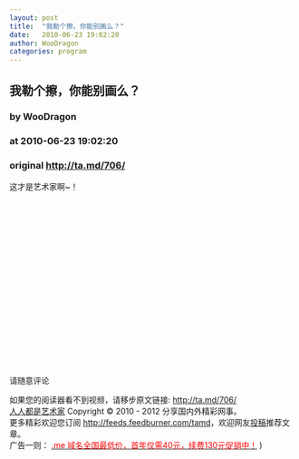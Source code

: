 ```yaml
---
layout: post
title:  "我勒个擦，你能别画么？"
date:   2010-06-23 19:02:20
author: WooDragon
categories: program
---
```


## 我勒个擦，你能别画么？
### by WooDragon
### at 2010-06-23 19:02:20
### original <http://ta.md/706/>

<p>这才是艺术家啊~！</p><p><img src="http://dulei.si/files/63b882b7ff5f89eb96d7625521da6115.jpg" alt=""></p><p><span></span></p><p><img src="http://dulei.si/files/fc0e2ea6752580a46b65a359ef80ad0e.jpg" alt=""></p><p><img src="http://dulei.si/files/2701e3c598c5043461868f17cdb9a4c9.jpg" alt=""></p><p><img src="http://dulei.si/files/d6b24a96488cd7e999772a02d6f6b257.jpg" alt=""></p><p><img src="http://dulei.si/files/fd0f95a51f9b4869b8843bdef70e2649.jpg" alt=""></p><p><img src="http://dulei.si/files/f1f5456f1a05754b3477f63cf4c32b2f.jpg" alt=""></p><p><img src="http://dulei.si/files/d8ea3fa4ae3b2dc0dc61c2a9d423534b.jpg" alt=""></p><p><img src="http://dulei.si/files/6627a1345ab0cb1e5afcddbc4644ea79.jpg" alt=""></p><p><img src="http://dulei.si/files/5004257ac82900b538f389cbd211eb9e.jpg" alt=""></p><p><img src="http://dulei.si/files/56ff5bdb578cd701200718124e9b3d33.jpg" alt=""></p><p><img src="http://dulei.si/files/41afc1bd91344832f7d6699b34894969.jpg" alt=""></p><p><img src="http://dulei.si/files/fb53ee66076f9d8e728e9158fb1cff94.jpg" alt=""></p><p><img src="http://dulei.si/files/469d5d997380934316cbeb61b030c3f6.jpg" alt=""></p><p><img src="http://dulei.si/files/cd89268de6d3a14677163187150ca6ba.jpg" alt=""></p><p><img src="http://dulei.si/files/8f5f075f26e0b5bc79f8d058fff471ec.jpg" alt=""></p><p><img src="http://dulei.si/files/f2711cc735b4545b0f19822827dcf8c7.jpg" alt=""></p><p><img src="http://dulei.si/files/d0623a542df83f04f36d48ab64c0771a.jpg" alt=""></p><p><img src="http://dulei.si/files/7a07b5af96b3c28034a1d4ea67560f2e.jpg" alt=""></p><p><img src="http://dulei.si/files/a154cf1ae7b3af2a5de2ab8821c4925b.jpg" alt=""></p><p><img src="http://dulei.si/files/991666fb112e5f619b4fd4ff9107f40d.jpg" alt=""></p><p><img src="http://dulei.si/files/8c509dae73ee72a288607956d544290b.jpg" alt=""></p><p><img src="http://dulei.si/files/64be0f8fd7a411b70f0afa500b8d91b7.jpg" alt=""></p><p>请随意评论</p><p>如果您的阅读器看不到视频，请移步原文链接: <a href="http://ta.md/706/">http://ta.md/706/</a> <br> <a href="http://ta.md/">人人都是艺术家</a> Copyright ©   2010 - 2012 分享国内外精彩网事。<br> 更多精彩欢迎您订阅 <a href="http://feeds.feedburner.com/tamd">http://feeds.feedburner.com/tamd</a>，欢迎网友<a href="http://ta.md/delivery/">投稿</a>推荐文章。<br> 广告一则： <a href="http://zi.mu/domain"><font color="red">.me 域名全国最低价，首年仅需40元，续费130元促销中！</font></a> )</p>